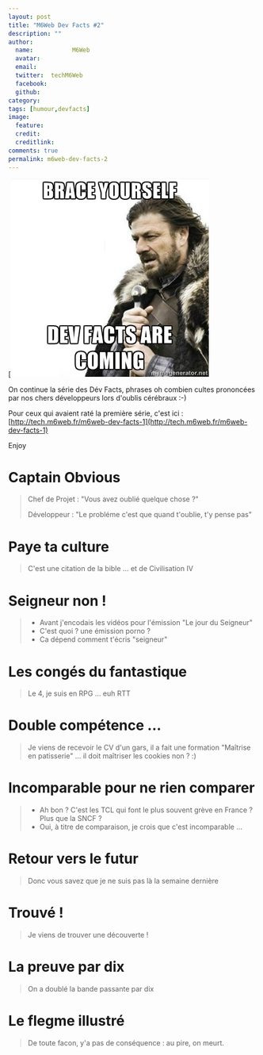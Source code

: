 ```yaml
---
layout: post
title: "M6Web Dev Facts #2"
description: ""
author:
  name:           M6Web
  avatar:         
  email:          
  twitter:  techM6Web      
  facebook:       
  github:    
category: 
tags: [humour,devfacts]
image:
  feature: 
  credit: 
  creditlink: 
comments: true  
permalink: m6web-dev-facts-2
---
```


[![M6Web Dev Facts #2](/images/posts/imgob/0-00-30-83-201304-ob_405b21_ob-5a36f2337bf2f4cbc7a86436a7773d37-36449844-jpg.jpeg)

On continue la série des Dév Facts, phrases oh combien cultes prononcées par nos chers développeurs lors d'oublis cérébraux :-)



Pour ceux qui avaient raté la première série, c'est ici : [http://tech.m6web.fr/m6web-dev-facts-1](http://tech.m6web.fr/m6web-dev-facts-1)

Enjoy


# Captain Obvious

> Chef de Projet : "Vous avez oublié quelque chose ?"  
>   
>  Développeur : "Le probléme c'est que quand t'oublie, t'y pense pas"

# Paye ta culture

> C'est une citation de la bible ... et de Civilisation IV

# Seigneur non !

> - Avant j'encodais les vidéos pour l'émission "Le jour du Seigneur"  
>  - C'est quoi ? une émission porno ?  
>  - Ca dépend comment t'écris "seigneur"

# Les congés du fantastique

> Le 4, je suis en RPG ... euh RTT


# Double compétence ...

> Je viens de recevoir le CV d'un gars, il a fait une formation "Maîtrise en patisserie" ... il doit maîtriser les cookies non ? :)

# Incomparable pour ne rien comparer

> - Ah bon ? C'est les TCL qui font le plus souvent grève en France ? Plus que la SNCF ?  
>  - Oui, à titre de comparaison, je crois que c'est incomparable ...


# Retour vers le futur

> Donc vous savez que je ne suis pas là la semaine dernière


# Trouvé !

> Je viens de trouver une découverte !


# La preuve par dix

> On a doublé la bande passante par dix


# Le flegme illustré

> De toute facon, y'a pas de conséquence : au pire, on meurt.



